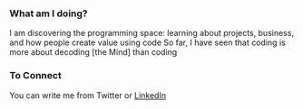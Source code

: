 ### What am I doing?

I am discovering the programming space: learning about projects, business, and how people create value using code
So far, I have seen that coding is more about decoding [the Mind] than coding


### To Connect

You can write me from Twitter or [LinkedIn](https://www.linkedin.com/in/atakanaltok/)
